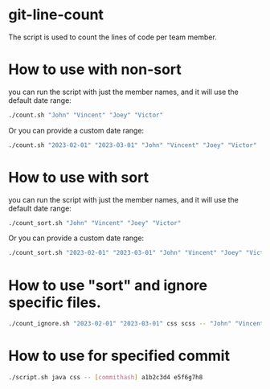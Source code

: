 # git-line-count
The script is used to count the lines of code per team member.

# How to use with non-sort
you can run the script with just the member names, and it will use the default date range:

```bash
./count.sh "John" "Vincent" "Joey" "Victor"
```

Or you can provide a custom date range:

```bash
./count.sh "2023-02-01" "2023-03-01" "John" "Vincent" "Joey" "Victor"
```
# How to use with sort
you can run the script with just the member names, and it will use the default date range:

```bash
./count_sort.sh "John" "Vincent" "Joey" "Victor"
```

Or you can provide a custom date range:

```bash
./count_sort.sh "2023-02-01" "2023-03-01" "John" "Vincent" "Joey" "Victor"
```

# How to use "sort" and ignore specific files.
```bash
./count_ignore.sh "2023-02-01" "2023-03-01" css scss -- "John" "Vincent" "Joey" "Victor"
```
# How to use for specified commit

```bash
./script.sh java css -- [commithash] a1b2c3d4 e5f6g7h8
````
